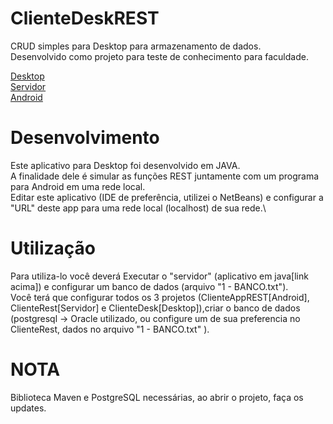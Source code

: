 # ClienteDeskREST
CRUD simples para Desktop para armazenamento de dados.\
Desenvolvido como projeto para teste de conhecimento para faculdade.

[Desktop](https://github.com/diegodls/ClienteDesk)\
[Servidor](https://github.com/diegodls/ClienteRest)\
[Android](https://github.com/diegodls/ClienteAppREST)

# Desenvolvimento
Este aplicativo para Desktop foi desenvolvido em JAVA.\
A finalidade dele é simular as funções REST juntamente com um programa para Android em uma rede local.\
Editar este aplicativo (IDE de preferência, utilizei o NetBeans) e configurar a "URL" deste app para uma rede local (localhost) de sua rede.\

# Utilização
Para utiliza-lo você deverá Executar o "servidor" (aplicativo em java[link acima]) e configurar um banco de dados (arquivo "1 - BANCO.txt").\
Você terá que configurar todos os 3 projetos (ClienteAppREST[Android], ClienteRest[Servidor] e ClienteDesk[Desktop]),criar o banco de dados (postgresql -> Oracle utilizado, ou configure um de sua preferencia no ClienteRest, dados no arquivo "1 - BANCO.txt" ).

# NOTA 
Biblioteca Maven e PostgreSQL necessárias, ao abrir o projeto, faça os updates.
